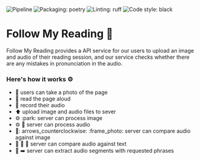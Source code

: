 ![Pipeline](https://gitlab.pg.innopolis.university/a.kudryavtsev/follow-my-reading/badges/main/pipeline.svg)
![Packaging: poetry](https://img.shields.io/badge/packaging-poetry-cyan.svg)
![Linting: ruff](https://img.shields.io/endpoint?url=https://raw.githubusercontent.com/charliermarsh/ruff/main/assets/badge/v1.json)
![Code style: black](https://img.shields.io/badge/code%20style-black-000000.svg)

# Follow My Reading :blue_book:

Follow My Reading provides a API service for our users to upload an image and audio of their reading session, and our service checks whether there are any mistakes in pronunciation in the audio.


### Here's how it works :gear:
- :sunrise: users can take a photo of the page
- :book: read the page aloud
- :microphone: record their audio
- :arrow_up: upload image and audio files to sever
- :gear: :park: server can process image
- :gear: :musical_note: server can process audio
- :musical_note:: arrows_counterclockwise: :frame_photo: server can compare audio against image
- :musical_note: :arrows_counterclockwise: :page_facing_up: server can compare audio against text
- :musical_note: :arrow_right: server can extract audio segments with requested phrases

